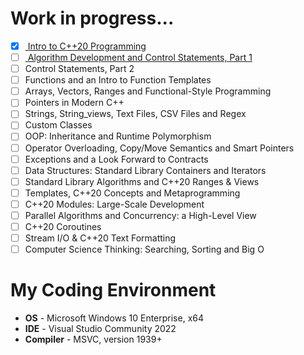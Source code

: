 # Work in progress...

- [x] [ Intro to C++20 Programming ]( https://github.com/iRobot42/Deitels-Cpp-11e/tree/5b3a5ac54dd8e2485eb5464a296570eec8f28ff8/02%20-%20Intro%20to%20C%2B%2B20%20Programming )
- [ ] [ Algorithm Development and Control Statements, Part 1 ]( https://github.com/iRobot42/Deitels-Cpp-11e/tree/5b3a5ac54dd8e2485eb5464a296570eec8f28ff8/03%20-%20Algorithm%20Development%20and%20Control%20Statements%2C%20Part%201 )
- [ ] Control Statements, Part 2
- [ ] Functions and an Intro to Function Templates
- [ ] Arrays, Vectors, Ranges and Functional-Style Programming
- [ ] Pointers in Modern C++
- [ ] Strings, String_views, Text Files, CSV Files and Regex
- [ ] Custom Classes
- [ ] OOP: Inheritance and Runtime Polymorphism
- [ ] Operator Overloading, Copy/Move Semantics and Smart Pointers
- [ ] Exceptions and a Look Forward to Contracts
- [ ] Data Structures: Standard Library Containers and Iterators
- [ ] Standard Library Algorithms and C++20 Ranges & Views
- [ ] Templates, C++20 Concepts and Metaprogramming
- [ ] C++20 Modules: Large-Scale Development
- [ ] Parallel Algorithms and Concurrency: a High-Level View
- [ ] C++20 Coroutines
- [ ] Stream I/O & C++20 Text Formatting
- [ ] Computer Science Thinking: Searching, Sorting and Big O

# My Coding Environment

+ **OS** - Microsoft Windows 10 Enterprise, x64
+ **IDE** - Visual Studio Community 2022
+ **Compiler** - MSVC, version 1939+
